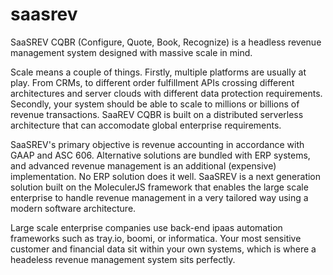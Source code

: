 # saasrev

SaaSREV CQBR (Configure, Quote, Book, Recognize) is a headless revenue management system designed with massive scale in mind. 

Scale means a couple of things. Firstly, multiple platforms are usually at play. From CRMs, to different order fulfillment APIs crossing different architectures and server clouds with different data protection requirements. Secondly, your system should be able to scale to millions or billions of revenue transactions.  SaaREV CQBR is built on a distributed serverless architecture that can accomodate global enterprise requirements.

SaaSREV's primary objective  is revenue accounting in accordance with GAAP and ASC 606. Alternative solutions are bundled with ERP systems, and advanced revenue management is an additional (expensive) implementation. No ERP solution does it well. SaaSREV is a next generation solution built on the MoleculerJS framework that enables the large scale enterprise to handle revenue management in a very tailored way using a modern software architecture.

Large scale enterprise companies use back-end ipaas automation frameworks such as tray.io, boomi, or informatica. Your most sensitive customer and financial data sit within your own systems, which is where a headeless revenue management system sits perfectly.

